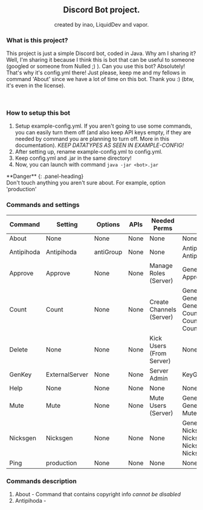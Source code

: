<div align="center">
<h2>Discord Bot project.</h2>
</div>

<div align="center">
created by inao, LiquidDev and vapor.
</div>

<h3>
What is this project?
</h3>


This project is just a simple Discord bot, coded in Java. Why am I sharing it? Well, I'm sharing it because I think this is bot that can be useful to someone (googled or someone from Nulled ;) ).
Can you use this bot? Absolutely! That's why it's config.yml there! Just please, keep me and my fellows in command 'About' since we have a lot of time on this bot. Thank you :) (btw, it's even in the license).


<br>

<h3>
How to setup this bot
</h3>


1. Setup example-config.yml. If you aren't going to use some commands, you can easily turn them off (and also keep API keys empty, if they are needed by command you are planning to turn off. More in this documentation). *KEEP DATATYPES AS SEEN IN EXAMPLE-CONFIG!*
2. After setting up, rename example-config.yml to config.yml.
3. Keep config.yml and .jar in the same directory!
4. Now, you can launch with command `java -jar <bot>.jar`

<div class="panel panel-danger">
**Danger**
{: .panel-heading}
<div class="panel-body">
Don't touch anything you aren't sure about. For example, option 'production'
</div>
</div>

<h3>
Commands and settings
</h3>

|  Command |  Setting |  Options |  APIs | Needed Perms | Messages |
|---|---|---|---|---|---|
| About | None  | None  | None  | None  | None |
| Antipihoda | Antipihoda | antiGroup | None | None | AntipihodaInGroup, AntipihodaJoined |
| Approve | Approve | None | None | Manage Roles (Server) | GenericNoPerms, ApproveAlready |
| Count | Count | None | None | Create Channels (Server) | GenericNoPerms, GenericFail, GenericArgsErr, CountgameCreated, CountgameClosed, CountgameCompleted |
| Delete | None | None | None | Kick Users (From Server) | None |
| GenKey | ExternalServer | None | None | Server Admin | KeyGenerated |
| Help | None | None | None | None | None |
| Mute | Mute | None | None | Mute Users (Server) | GenericNoPerms, GenericArgsErr, MuteSuccess |
| Nicksgen | Nicksgen | None | None | None | GenericArgsErr, NicksgenErrNums, NicksgenLimit, NicksgenMinus, NicksGenSuccess |
| Ping | production | None | None | None | None |


<h3>
Commands description
</h3>

1. About - Command that contains copyright info _cannot be disabled_
2. Antipihoda - 